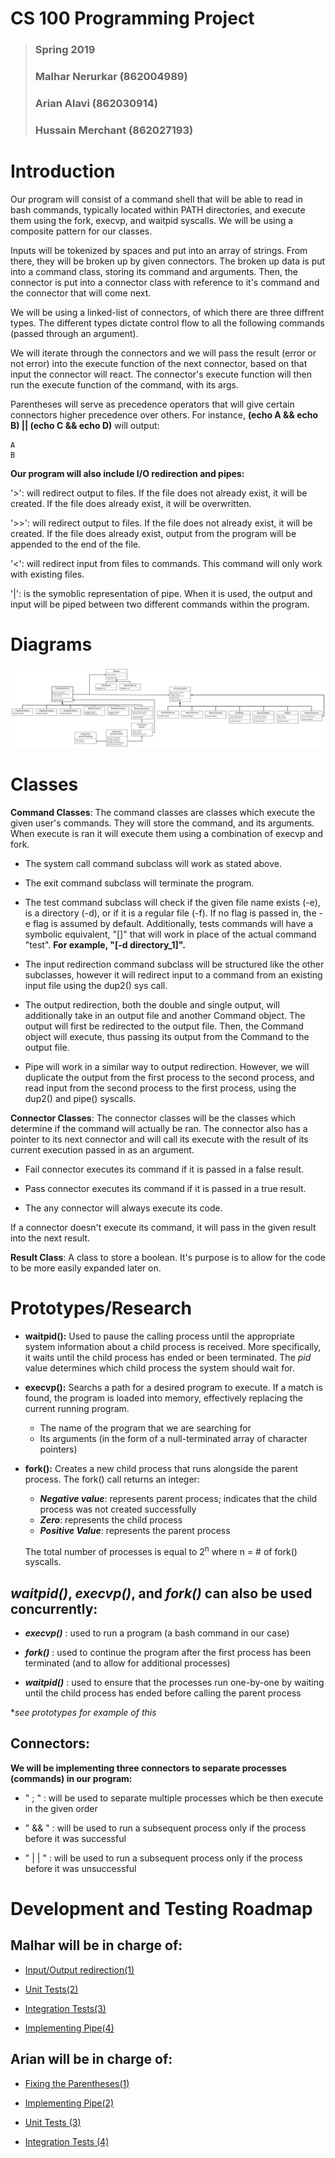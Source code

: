 # CS 100 Programming Project
> ### Spring 2019
> ### Malhar Nerurkar (862004989) 
> ### Arian Alavi (862030914) 
> ### Hussain Merchant (862027193)

# Introduction
Our program will consist of a command shell that
will be able to read in bash commands, typically located within PATH directories, and execute them using the fork, execvp, and waitpid syscalls. We will be using a composite pattern for our classes.

Inputs will be tokenized by spaces and put into an array of strings. From there, they will be broken up by given connectors. The broken up data is put into a command class, storing its command and arguments. Then, the connector is put into a connector class with reference to it's command and the connector that will come next.

We will be using a linked-list of connectors, of which there are three diffrent types. The different types dictate control flow to all the following commands (passed through an argument).

We will iterate through the connectors and we will pass the result (error or not error) into the execute function of the next connector, based on that input the connector will react. The connector's execute function will then run the execute function of the command, with its args.

Parentheses will serve as precedence operators that will give certain connectors higher precedence over others. For instance, **(echo A && echo B) || (echo C && echo D)** will output:

    A
    B


**Our program will also include I/O redirection and pipes:**
    
 '>': will redirect output to files. If the file does not already exist, it will be created. If the file does already exist, it will be overwritten.

'>>': will redirect output to files. If the file does not already exist, it will be created. If the file does already exist, output from the program will be appended to the end of the file.

'<': will redirect input from files to commands. This command will only work with existing files.

'|': is the symoblic representation of pipe. When it is used, the output and input will be piped between two different commands within the program.


# Diagrams

![UML](images/CS100-Assignment_4-UML.png)

# Classes

**Command Classes**:
The command classes are classes which execute the given user's commands. They will store the command, and its arguments. When execute is ran it will execute them using a combination of execvp and fork. 

* The system call command subclass will work as stated above.

* The exit command subclass will terminate the program.

* The test command subclass will check if the given file name exists (-e), is a directory (-d), or if it is a regular file (-f). If no flag is passed in, the -e flag is assumed by default. Additionally, tests commands will have a symbolic equivalent, "[]" that will work in place of the actual command "test". **For example, "[-d directory_1]".**

* The input redirection command subclass will be structured like the other subclasses, however it will redirect input to a command from an existing input file using the dup2() sys call.

* The output redirection, both the double and single output, will additionally take in an output file and another Command object. The output will first be redirected to the output file. Then, the Command object will execute, thus passing its output from the Command to the output file.

* Pipe will work in a similar way to output redirection. However, we will duplicate the output from the first process to the second process, and read input from the second process to the first process, using the dup2() and pipe() syscalls.

**Connector Classes**:
The connector classes will be the classes which determine if the command will actually be ran. The connector also has a pointer to its next connector and will call its execute with the result of its current execution passed in as an argument. 

* Fail connector executes its command if it is passed in a false result.

* Pass connector executes its command if it is passed in a true result.

* The any connector will always execute its code.

If a connector doesn't execute its command, it will pass in the given result into the next result.

**Result Class**:
    A class to store a boolean. It's purpose is to allow for the code to be more easily expanded later on.



# Prototypes/Research
* **waitpid():** Used to pause the calling process until the appropriate system information about a child process is received. More specifically, it waits until the child process has ended or been terminated. The *pid* value determines which child process the system should wait for.

* **execvp():** Searchs a path for a desired program to execute. If a match is found, the program is loaded into memory, effectively replacing the current running program.
    * The name of the program that we are searching for
    * Its arguments (in the form of a null-terminated array of character pointers)
* **fork():** Creates a new child process that runs alongside the parent process. The fork() call returns an integer: 
    * ***Negative value***: represents parent process; indicates that the child process was not created successfully
    * ***Zero***: represents the child process
    * ***Positive Value***: represents the parent process

    The total number of processes is equal to 2<sup>n</sup> where n = # of fork() syscalls.

## ***waitpid()*, *execvp()*, and *fork()* can also be used concurrently:**
* ***execvp()*** : used to run a program (a bash command in our case)

* ***fork()*** : used to continue the program after the first process has been terminated (and to allow for additional processes)
* ***waitpid()*** :  used to ensure that the processes run one-by-one by waiting until the child process has ended before calling the parent process 

**see prototypes for example of this*

## **Connectors:**
**We will be implementing three connectors to separate processes (commands) in our program:**
*  " ; " : will be used to separate multiple processes which be then execute in the given order

* " && " : will be used to run a subsequent process only if the process before it was successful

* " | | " : will be used to run a subsequent process only if the process before it was unsuccessful 


# Development and Testing Roadmap
## Malhar will be in charge of:
* [Input/Output redirection(1)](https://github.com/cs100/spring-2019-assignment-echo-ping-ping-ping/issues/34)
* [Unit Tests(2)](https://github.com/cs100/spring-2019-assignment-echo-ping-ping-ping/issues/35)

* [Integration Tests(3)](https://github.com/cs100/spring-2019-assignment-echo-ping-ping-ping/issues/36)

* [Implementing Pipe(4)](https://github.com/cs100/spring-2019-assignment-echo-ping-ping-ping/issues/37)


## Arian will be in charge of: 
* [Fixing the Parentheses(1)](https://github.com/cs100/spring-2019-assignment-echo-ping-ping-ping/issues/38)
* [Implementing Pipe(2)](https://github.com/cs100/spring-2019-assignment-echo-ping-ping-ping/issues/37)

* [Unit Tests (3)](https://github.com/cs100/spring-2019-assignment-echo-ping-ping-ping/issues/35)
* [Integration Tests (4)](https://github.com/cs100/spring-2019-assignment-echo-ping-ping-ping/issues/26)




